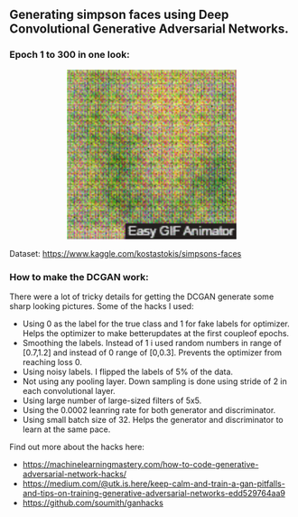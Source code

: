 ## Generating simpson faces using Deep Convolutional Generative Adversarial Networks.
### Epoch 1 to 300 in one look:
<p align="center">
  <img width="300" height="300" src="samples/short.gif">
</p>

Dataset: https://www.kaggle.com/kostastokis/simpsons-faces

### How to make the DCGAN work:

There were a lot of tricky details for getting the DCGAN generate some sharp looking pictures. Some of the hacks I used:

* Using 0 as the label for the true class and 1 for fake labels for optimizer. Helps the optimizer to make betterupdates at the first coupleof epochs.
* Smoothing the labels. Instead of 1 i used random numbers in range of [0.7,1.2] and instead of 0 range of [0,0.3]. Prevents the optimizer from reaching loss 0.
* Using noisy labels. I flipped the labels of 5% of the data. 
* Not using any pooling layer. Down sampling is done using stride of 2 in each convolutional layer.
* Using large number of large-sized filters of 5x5. 
* Using the 0.0002 leanring rate for both generator and discriminator.
* Using small batch size of 32. Helps the generator and discriminator to learn at the same pace.

Find out more about the hacks here:
* https://machinelearningmastery.com/how-to-code-generative-adversarial-network-hacks/
* https://medium.com/@utk.is.here/keep-calm-and-train-a-gan-pitfalls-and-tips-on-training-generative-adversarial-networks-edd529764aa9
* https://github.com/soumith/ganhacks

